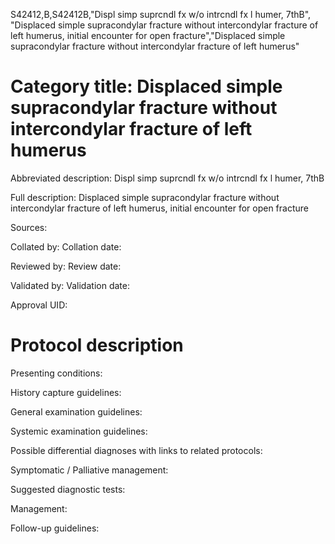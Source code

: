 S42412,B,S42412B,"Displ simp suprcndl fx w/o intrcndl fx l humer, 7thB", "Displaced simple supracondylar fracture without intercondylar fracture of left humerus, initial encounter for open fracture","Displaced simple supracondylar fracture without intercondylar fracture of left humerus"
# Category title: Displaced simple supracondylar fracture without intercondylar fracture of left humerus

Abbreviated description: Displ simp suprcndl fx w/o intrcndl fx l humer, 7thB

Full description: Displaced simple supracondylar fracture without intercondylar fracture of left humerus, initial encounter for open fracture

Sources:

Collated by:
Collation date:

Reviewed by:
Review date:

Validated by:
Validation date:

Approval UID:

# Protocol description

Presenting conditions:

History capture guidelines:

General examination guidelines:

Systemic examination guidelines:

Possible differential diagnoses with links to related protocols:

Symptomatic / Palliative management:

Suggested diagnostic tests:

Management:

Follow-up guidelines:
